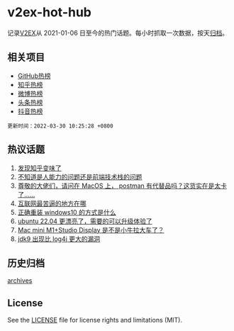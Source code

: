 # v2ex-hot-hub

 记录[V2EX](https://www.v2ex.com/)从 2021-01-06 日至今的热门话题。每小时抓取一次数据，按天[归档](archives)。
 
 ## 相关项目

- [GitHub热榜](https://github.com/lonnyzhang423/github-hot-hub)
- [知乎热榜](https://github.com/lonnyzhang423/zhihu-hot-hub)
- [微博热榜](https://github.com/lonnyzhang423/weibo-hot-hub)
- [头条热榜](https://github.com/lonnyzhang423/toutiao-hot-hub)
- [抖音热榜](https://github.com/lonnyzhang423/douyin-hot-hub)


 `更新时间：2022-03-30 10:25:28 +0800`

## 热议话题

1. [发现知乎变味了](https://www.v2ex.com/t/843603)
1. [不知道是人能力的问题还是前端技术栈的问题](https://www.v2ex.com/t/843599)
1. [尊敬的大佬们，请问在 MacOS 上， postman 有代替品吗？这货实在是太卡了……](https://www.v2ex.com/t/843621)
1. [互联网最苦逼的地方在哪](https://www.v2ex.com/t/843644)
1. [正确重装 windows10 的方式是什么](https://www.v2ex.com/t/843591)
1. [ubuntu 22.04 更漂亮了，需要的可以升级体验了](https://www.v2ex.com/t/843663)
1. [Mac mini M1+Studio Display 是不是小牛拉大车了？](https://www.v2ex.com/t/843720)
1. [jdk9 出现比 log4j 更大的漏洞](https://www.v2ex.com/t/843724)

## 历史归档

[archives](archives)

## License

See the [LICENSE](LICENSE) file for license rights and limitations (MIT).
